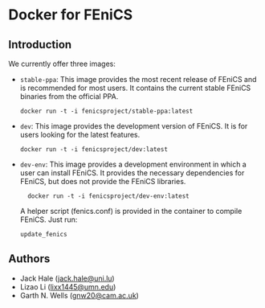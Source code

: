 # Docker for FEniCS

## Introduction

We currently offer three images:

* `stable-ppa`: This image provides the most recent release of FEniCS
  and is recommended for most users. It contains the current stable
  FEniCS binaries from the official PPA.

      docker run -t -i fenicsproject/stable-ppa:latest

* `dev`: This image provides the development version of FEniCS.  It is
  for users looking for the latest features.

      docker run -t -i fenicsproject/dev:latest

* `dev-env`: This image provides a development environment in which a
   user can install FEniCS. It provides the necessary dependencies for
   FEniCS, but does not provide the FEniCS libraries. 

        docker run -t -i fenicsproject/dev-env:latest

  A helper script (fenics.conf) is provided in the container to compile 
  FEniCS. Just run:
  
      update_fenics

## Authors

* Jack Hale (<jack.hale@uni.lu>)
* Lizao Li (<lixx1445@umn.edu>)
* Garth N. Wells (<gnw20@cam.ac.uk>)
